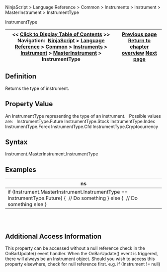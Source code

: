 ﻿
NinjaScript > Language Reference > Common > Instruments > Instrument > MasterInstrument > InstrumentType

InstrumentType

| << [Click to Display Table of Contents](instrumenttype.md) >> **Navigation:**     [NinjaScript](ninjascript-1.md) > [Language Reference](language_reference_wip-1.md) > [Common](common-1.md) > [Instruments](instruments_ninjascript-1.md) > [Instrument](instrument-1.md) > [MasterInstrument](masterinstrument-1.md) > InstrumentType | [Previous page](formatprice-1.md) [Return to chapter overview](masterinstrument-1.md) [Next page](mergepolicy-1.md) |
| --- | --- |
## Definition
Returns the type of instrument.
## 
## Property Value
An InstrumentType representing the type of an instrument.
 
Possible values are:
 
InstrumentType.Future
InstrumentType.Stock
InstrumentType.Index
InstrumentType.Forex 
InstrumentType.Cfd
InstrumentType.Cryptocurrency
## 
## Syntax
Instrument.MasterInstrument.InstrumentType
 
## 
## Examples

| ns |
| --- |
| if (Instrument.MasterInstrument.InstrumentType == InstrumentType.Future) {  // Do something } else {  // Do something else } |
## 
 
## Additional Access Information
This property can be accessed without a null reference check in the OnBarUpdate() event handler. When the OnBarUpdate() event is triggered, there will always be an Instrument object. Should you wish to access this property elsewhere, check for null reference first. e.g. if (Instrument != null)

